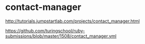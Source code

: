 # contact-manager

http://tutorials.jumpstartlab.com/projects/contact_manager.html

https://github.com/turingschool/ruby-submissions/blob/master/1508/contact_manager.yml
